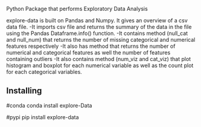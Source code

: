 
Python Package that performs Exploratory Data Analysis

explore-data is built on Pandas and Numpy. It gives an overview of a csv data file.
-It imports csv file and returns the summary of the data in the file using the Pandas Dataframe.info() function.
-It contains method (null_cat and null_num) that returns the number of missing categorical and numerical features respectively
-It also has method that returns the number of numerical and categorical features as well the number of features containing outliers
-It also contains method (num_viz and cat_viz) that plot histogram and boxplot for each numerical variable as well as the count plot for each categorical variables.

## Installing

#conda
conda install explore-Data

#pypi
pip install explore-data
